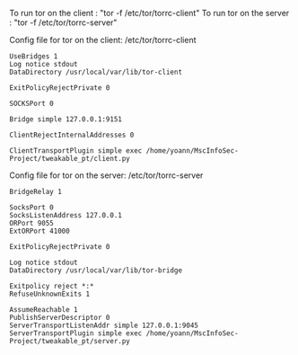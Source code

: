 To run tor on the client : "tor -f /etc/tor/torrc-client"
To run tor on the server : "tor -f /etc/tor/torrc-server"

Config file for tor on the client: /etc/tor/torrc-client

	UseBridges 1
	Log notice stdout
	DataDirectory /usr/local/var/lib/tor-client

	ExitPolicyRejectPrivate 0

	SOCKSPort 0

	Bridge simple 127.0.0.1:9151

	ClientRejectInternalAddresses 0

	ClientTransportPlugin simple exec /home/yoann/MscInfoSec-Project/tweakable_pt/client.py

Config file for tor on the server: /etc/tor/torrc-server

	BridgeRelay 1

	SocksPort 0
	SocksListenAddress 127.0.0.1 
	ORPort 9055
	ExtORPort 41000

	ExitPolicyRejectPrivate 0

	Log notice stdout
	DataDirectory /usr/local/var/lib/tor-bridge

	Exitpolicy reject *:*
	RefuseUnknownExits 1

	AssumeReachable 1
	PublishServerDescriptor 0
	ServerTransportListenAddr simple 127.0.0.1:9045
	ServerTransportPlugin simple exec /home/yoann/MscInfoSec-Project/tweakable_pt/server.py
